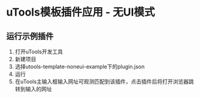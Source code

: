# uTools模板插件应用 - 无UI模式

## 运行示例插件
1. 打开uTools开发工具
2. 新建项目
3. 选择utools-template-noneui-example下的plugin.json
4. 运行
5. 在uTools主输入框输入网址可观测匹配到该插件，点击插件后将打开浏览器跳转到输入的网址